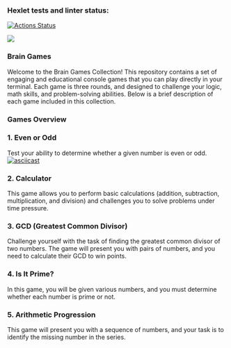 ### Hexlet tests and linter status:
[![Actions Status](https://github.com/EphemeralSock/frontend-project-44/actions/workflows/hexlet-check.yml/badge.svg)](https://github.com/EphemeralSock/frontend-project-44/actions) 

<a href="https://codeclimate.com/github/EphemeralSock/frontend-project-44/maintainability"><img src="https://api.codeclimate.com/v1/badges/0a7520892f38183dfa80/maintainability" /></a>


### Brain Games 
Welcome to the Brain Games Collection! This repository contains a set of engaging and educational console games that you can play directly in your terminal. Each game is three rounds, and designed to challenge your logic, math skills, and problem-solving abilities. Below is a brief description of each game included in this collection. 

### Games Overview 
### 1. Even or Odd
Test your ability to determine whether a given number is even or odd. 
[![asciicast]( https://asciinema.org/a/6V6J2hvMFojCQp2r6c86ZeVXK.svg)]( https://asciinema.org/a/6V6J2hvMFojCQp2r6c86ZeVXK)
   
### 2. Calculator
This game allows you to perform basic calculations (addition, subtraction, multiplication, and division) and challenges you to solve problems under time pressure. 

### 3. GCD (Greatest Common Divisor)
Challenge yourself with the task of finding the greatest common divisor of two numbers. The game will present you with pairs of numbers, and you need to calculate their GCD to win points. 

### 4. Is It Prime?
In this game, you will be given various numbers, and you must determine whether each number is prime or not. 

### 5. Arithmetic Progression
This game will present you with a sequence of numbers, and your task is to identify the missing number in the series.
